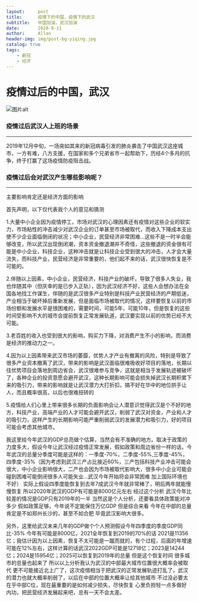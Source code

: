 ```yaml
---
layout:     post
title:      疫情下的中国，疫情下的武汉
subtitle:   中国加油，武汉加油
date:       2020-9-11
author:     Allan
header-img: img/post-bg-yiqing.jpg
catalog: true
tags:
    - 新冠
    - 经济
---
```

# 疫情过后的中国，武汉

![图片alt](http://n.sinaimg.cn/sinakd2020413s/700/w900h600/20200413/bb20-isehnni7338947.jpg "疫情下的生活")

### 疫情过后武汉人上班的场景
---

 2019年12月中旬，一场突如其来的新冠病毒引发的肺炎袭击了中国武汉这座城市，一方有难，八方支援，在国家和多个兄弟省市一起帮助下，历经4个多月的抗争，终于打赢了这场疫情防疫阻击战。


### 疫情过后会对武汉产生哪些影响呢？
---
主要影响肯定还是经济方面的影响

首先声明，以下仅代表我个人的意见和猜测

 1.大量中小企业因为疫情停工，市场对武汉的心理因素还有疫情对这些企业的软实力，市场粘性的冲击减少对武汉企业的订单甚至市场被取代，而收入下降成本支出使不少企业面临倒闭的状况；中小企业，民营经济非常困难...这些不是一时半会能够改变，所以武汉出现倒闭潮，资本资金撤退潮并不奇怪，这些撤退的资金很有可能是中小企业，科技企业，这种冲击就是让科技企业受到很大的冲击，人才会大量流失，而科技产业，民营经济是非常重要的，他们起不来的话，武汉很快恢复是不可能的。

 2.伴随以上因素，中小企业，民营经济，科技产业的破坏，导致了很多人失业，我也伴随其中（但庆幸的是已步入正轨），因为武汉经济不好，这些人会想办法在全国各地找工作谋生，伴随的是武汉很多产业特别是科技产业民营经济的产期低迷，产业相当于破坏掉后重新发展，但是面临市场被取代的情况，这样要恢复以前的市场份额和发展水平是很困难的，需要时间，可能5年，可能10年，但是恢复的这些时间受影响不大的城市会提前恢复正常发展轨道，武汉要实现以前的优势已经不大可能。

 3.老百姓的收入也受到很大的影响，购买力下降，对消费产生不小的影响，而消费是经济的推动力之一。

 4.因为以上因素带来武汉市场的萎靡，优势人才产业有撤离的风险，特别是导致了很多产业资本撤离了武汉，带来的影响是武汉面临很难吸收好项目的落地，长期以往优势项目会落地到周边省会，武汉很难参与竞争，这就是相当于发展轨迹被破坏了，各种企业的投资意愿会避开武汉，这种长期影响可能会损失掉武汉长期积累下来的吸引力，带来的影响就是让武汉潜力大打折扣，搞不好在华中的地位拱手让人，而且概率很高，以后也很难扭转的

 5.疫情给人们心里上带来很多长期的负面影响会让人潜意识觉得武汉是个不好的地方，科技产业，高端产业的人才可能会避开武汉，削弱了武汉对资金，产业和人才的吸引力，这样产生的长期影响可能严重削弱武汉的发展潜力和吸引力，好的项目可能会考虑其他城市。

我这里给今年武汉的GDP总亮做个估算，当然会有不准确的地方。取决于政策的力度多大，假设今年让武汉经过疫情正常发展，假如政策和周边省份一样的话，今年武汉的总量分季度可能是这样的：一季度-70%，二季度-55%,三季度-45%，四季度-35%（因为考虑到武汉三产占比接近60%，三产包括科技产业冲击可能会很大，中小企业影响很大，二产也会因为市场被取代影响大，很多中小企业可能会碰到困难可能倒闭很多人可能失业...武汉今年开始将会非常困难 加上国际环境也不好） 实际上假设四季度能恢复到去年7成武汉今年就非常棒了，明后两年就能慢慢恢复 所以2020年武汉的GDP有可能是8000亿元左右 经过这个分析 武汉今年比较差的情况是GDP只有2019年的一半 当然这是个人分析，还要看具体政策能对冲多少 假如政策足够，今年说不定能保住万亿GDP 但是综合来看 今年在中部的总量肯定是不如郑州长沙的，甚至不如合肥 毕竟武汉影响大很多。

另外，这里给武汉未来几年的GDP做个个人预测假设今年四季度的季度GDP同比-35% 今年有可能是8000亿，2021全年恢复到2019的70%的话 2021是11356亿；我估计因为以上因素，恢复不太可能是一蹴而就的，有个过程，后面的年增速可能在12%左右，这样计算的话武汉2022GDP可能是12718亿；2023是14244亿；2024是15954亿；2025可以恢复到2019年的总量 但是这个恢复时间 很多城市的总量也起来了 所以以上分析我认为武汉的中部最大城市位置很大概率会被取代 更不可能接近北上广了，这次疫情相当于把武汉的正常发展轨迹打乱了，武汉的潜力也就大概率削弱了，以后在中部的位置大概率让给其他城市 不过没必要太在乎中部C位，现在最重要的是如何减少损失，尽快恢复 心里负担轻一点多做好内功，把民营经济发展起来吧，总有一天不会太差。

